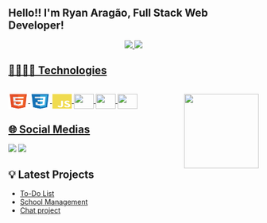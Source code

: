 ## Hello!! I'm Ryan Aragão, Full Stack Web Developer! 
<div align="center">
  <a href="https://github.com/Ryan-012">
  <img  width="48%" src="https://github-readme-stats.vercel.app/api?username=Ryan-012&show_icons=true&theme=midnight-purple&include_all_commits=true&count_private=true"/>
  <img  width="48%" src="https://github-readme-stats.vercel.app/api/top-langs/?username=Ryan-012&layout=compact&langs_count=7&theme=midnight-purple"/>
</div>
  
  
   ## 👨🏻‍💻🚀 Technologies

  
  <div style="display: inline_block"><br>
  <img align="center"   height="30" width="40" src="https://raw.githubusercontent.com/devicons/devicon/master/icons/html5/html5-original.svg">
  <img align="center"   height="30" width="40" src="https://raw.githubusercontent.com/devicons/devicon/master/icons/css3/css3-original.svg">
  <img align="center"  height="30" width="40" src="https://raw.githubusercontent.com/devicons/devicon/master/icons/javascript/javascript-plain.svg">
  <img align="center"  height="30" width="40"  src="https://cdn.jsdelivr.net/gh/devicons/devicon/icons/nodejs/nodejs-original.svg"/>
  <img align="center"  height="30" width="40" src="https://cdn.jsdelivr.net/gh/devicons/devicon/icons/react/react-original.svg" />
  <img align="center"  height="30" width="40" src="https://cdn.jsdelivr.net/gh/devicons/devicon/icons/redux/redux-original.svg" />
  <img align="right" height="150" width="150" src="https://cdn.discordapp.com/attachments/737069685333557319/1036731457034522654/gif.gif" /> 
  
</div>
  
 ## 🌐 Social Medias
 
<div> 
  <a href="https://instagram.com/_ryanaragao" target="_blank"><img src="https://img.shields.io/badge/-Instagram-%23E4405F?style=for-the-badge&logo=instagram&logoColor=white" target="_blank"></a>
  <a href="https://www.linkedin.com/in/ryan-aragão-8b3152216" target="_blank"><img src="https://img.shields.io/badge/-LinkedIn-%230077B5?style=for-the-badge&logo=linkedin&logoColor=white" target="_blank"></a> 
</div>
  
  ## 💡 Latest Projects
  - [To-Do List](https://github.com/Ryan-012/To-Do-List)
  - [School Management](https://github.com/Ryan-012/School-Management)
  - [Chat project](https://github.com/Ryan-012/Chat-project)
